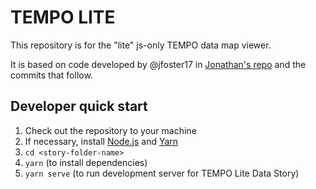 # TEMPO LITE

This repository is for the "lite" js-only TEMPO data map viewer.

It is based on code developed by @jfoster17 in [Jonathan's repo](https://github.com/jfoster17/jfoster17.github.io/commit/46cc5b425d7e8833ab7fa659dc165764595d3c73) and the commits that follow.

## Developer quick start

1. Check out the repository to your machine
2. If necessary, install [Node.js](https://nodejs.org/en/) and [Yarn](https://yarnpkg.com/)
3. `cd <story-folder-name>` 
4. `yarn` (to install dependencies)
5. `yarn serve` (to run development server for TEMPO Lite Data Story)
